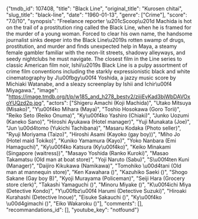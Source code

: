 {"tmdb_id": 107408, "title": "Black Line", "original_title": "Kurosen chitai", "slug_title": "black-line", "date": "1960-01-13", "genre": ["Crime"], "score": "7.0/10", "synopsis": "Freelance reporter \u201cScoop\u201d Machida is hot on the trail of a prostitution ring called the Black Line, when he is framed for the murder of a young woman.  Forced to clear his own name, the handsome journalist sinks deeper into the Black Line\u2019s rotten swamp of drugs, prostitution, and murder and finds unexpected help in Maya, a steamy female gambler familiar with the neon-lit streets, shadowy alleyways, and seedy nightclubs he must navigate.  The closest film in the Line series to classic American film noir, Ishii\u2019s Black Line is a pulpy assortment of crime film conventions including the starkly expressionistic black and white cinematography by J\u00fbgy\u00f4 Yoshida, a jazzy music score by Michiaki Watanabe, and a sleazy screenplay by Ishii and Ichir\u00f4 Miyagawa.", "image": "https://image.tmdb.org/t/p/w185_and_h278_bestv2/ziiiEyKad3bjWbDAVOxoYUQzd2p.jpg", "actors": ["Shigeru Amachi (Koji Machida)", "Utako Mitsuya (Misako)", "Y\u00f4ko Mihara (Maya)", "Toshio Hosokawa (Goro Torii)", "Reiko Seto (Reiko Onuma)", "Ky\u00f4ko Yashiro (Chiaki)", "Junko Uozumi (Kaneko Sano)", "Hiroshi Ayukawa (Hotel manager)", "Yuji Munakata (Joe)", "Jun \u00d4tomo (Yukichi Tachibana)", "Masaru Kodaka (Photo seller)", "Ryuji Moriyama (Taizo)", "Hiroshi Asami (Kayoko (gay boy))", "Miho Jo (Hotel maid Tokiko)", "Kuniko Yamamura (Kayo)", "Yoko Nanbara (Emi Hamaguchi)", "Ky\u00f4ko Katsura (Ky\u00f4ko)", "Keiko Minakami (Singapore (waitress))", "Masayo Yoshida (Ranko Kuroki)", "Masao Takamatsu (Old man at boat store)", "Yoji Naruto (Sabu)", "S\u00f4ten Kuni (Manager)", "Daijiro Kikukawa (Namikawa)", "Tomohiko \u00d4tani (Old man at mannequin store)", "Ken Kawahara ()", "Kazuhiko Saeki ()", "Shogo Sakane (Gay boy B)", "Kyoji Murayama (Policeman)", "Seiji Hara (Grocery store clerk)", "Takashi Yamaguchi ()", "Minoru Miyake ()", "K\u00f4ichi Miya (Detective Kondo)", "Y\u00fbz\u00f4 Harumi (Detective Suzuki)", "Hiroaki Kurahashi (Detective Inoue)", "Eisuke Sakauchi ()", "Ky\u00f4ko \u00d4gimachi ()", "Eiko Wakaroku ()"], "comments": [], "recommandations_id": [], "youtube_key": "notfound"}